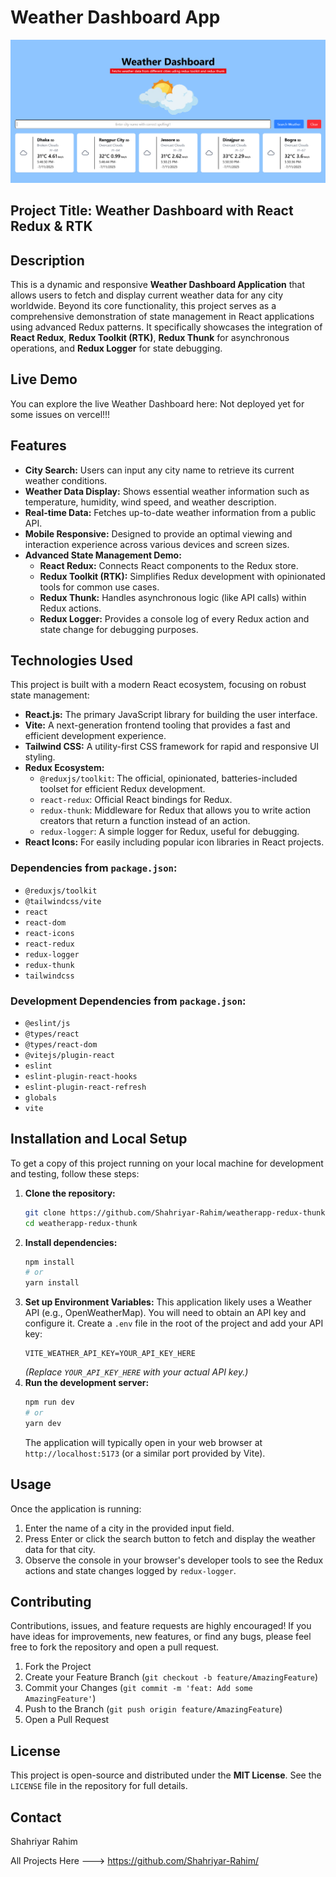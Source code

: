# Weather Dashboard App

![App Screenshot/Banner](/public/dash-banner.png)
## Project Title: Weather Dashboard with React Redux & RTK

## Description

This is a dynamic and responsive **Weather Dashboard Application** that allows users to fetch and display current weather data for any city worldwide. Beyond its core functionality, this project serves as a comprehensive demonstration of state management in React applications using advanced Redux patterns. It specifically showcases the integration of **React Redux**, **Redux Toolkit (RTK)**, **Redux Thunk** for asynchronous operations, and **Redux Logger** for state debugging.

## Live Demo

You can explore the live Weather Dashboard here: Not deployed yet for some issues on vercel!!!

## Features

* **City Search:** Users can input any city name to retrieve its current weather conditions.
* **Weather Data Display:** Shows essential weather information such as temperature, humidity, wind speed, and weather description.
* **Real-time Data:** Fetches up-to-date weather information from a public API.
* **Mobile Responsive:** Designed to provide an optimal viewing and interaction experience across various devices and screen sizes.
* **Advanced State Management Demo:**
    * **React Redux:** Connects React components to the Redux store.
    * **Redux Toolkit (RTK):** Simplifies Redux development with opinionated tools for common use cases.
    * **Redux Thunk:** Handles asynchronous logic (like API calls) within Redux actions.
    * **Redux Logger:** Provides a console log of every Redux action and state change for debugging purposes.

## Technologies Used

This project is built with a modern React ecosystem, focusing on robust state management:

* **React.js:** The primary JavaScript library for building the user interface.
* **Vite:** A next-generation frontend tooling that provides a fast and efficient development experience.
* **Tailwind CSS:** A utility-first CSS framework for rapid and responsive UI styling.
* **Redux Ecosystem:**
    * `@reduxjs/toolkit`: The official, opinionated, batteries-included toolset for efficient Redux development.
    * `react-redux`: Official React bindings for Redux.
    * `redux-thunk`: Middleware for Redux that allows you to write action creators that return a function instead of an action.
    * `redux-logger`: A simple logger for Redux, useful for debugging.
* **React Icons:** For easily including popular icon libraries in React projects.

### Dependencies from `package.json`:

* `@reduxjs/toolkit`
* `@tailwindcss/vite`
* `react`
* `react-dom`
* `react-icons`
* `react-redux`
* `redux-logger`
* `redux-thunk`
* `tailwindcss`

### Development Dependencies from `package.json`:

* `@eslint/js`
* `@types/react`
* `@types/react-dom`
* `@vitejs/plugin-react`
* `eslint`
* `eslint-plugin-react-hooks`
* `eslint-plugin-react-refresh`
* `globals`
* `vite`

## Installation and Local Setup

To get a copy of this project running on your local machine for development and testing, follow these steps:

1.  **Clone the repository:**
    ```bash
    git clone https://github.com/Shahriyar-Rahim/weatherapp-redux-thunk.git
    cd weatherapp-redux-thunk
    ```
2.  **Install dependencies:**
    ```bash
    npm install
    # or
    yarn install
    ```
3.  **Set up Environment Variables:**
    This application likely uses a Weather API (e.g., OpenWeatherMap). You will need to obtain an API key and configure it.
    Create a `.env` file in the root of the project and add your API key:
    ```
    VITE_WEATHER_API_KEY=YOUR_API_KEY_HERE
    ```
    *(Replace `YOUR_API_KEY_HERE` with your actual API key.)*
4.  **Run the development server:**
    ```bash
    npm run dev
    # or
    yarn dev
    ```
    The application will typically open in your web browser at `http://localhost:5173` (or a similar port provided by Vite).

## Usage

Once the application is running:

1.  Enter the name of a city in the provided input field.
2.  Press Enter or click the search button to fetch and display the weather data for that city.
3.  Observe the console in your browser's developer tools to see the Redux actions and state changes logged by `redux-logger`.

## Contributing

Contributions, issues, and feature requests are highly encouraged! If you have ideas for improvements, new features, or find any bugs, please feel free to fork the repository and open a pull request.

1.  Fork the Project
2.  Create your Feature Branch (`git checkout -b feature/AmazingFeature`)
3.  Commit your Changes (`git commit -m 'feat: Add some AmazingFeature'`)
4.  Push to the Branch (`git push origin feature/AmazingFeature`)
5.  Open a Pull Request

## License

This project is open-source and distributed under the **MIT License**. See the `LICENSE` file in the repository for full details.

## Contact

Shahriyar Rahim

All Projects Here ---> https://github.com/Shahriyar-Rahim/